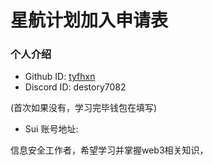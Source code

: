 # 星航计划加入申请表

### 个人介绍

* Github ID: [tyfhxn](https://github.com/tyfhxn)
* Discord ID: destory7082

(首次如果没有，学习完毕钱包在填写)

* Sui 账号地址:

信息安全工作者，希望学习并掌握web3相关知识，
